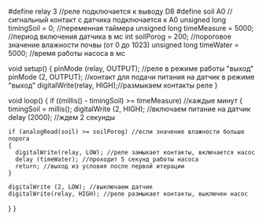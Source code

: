 #define relay 3     //реле подключается к выводу D8
#define soil A0      //сигнальный контакт с датчика подключается к A0
unsigned long timingSoil = 0;   //переменная таймера
unsigned long timeMeasure = 5000; //период включения датчика в мс
int soilPorog = 200; //пороговое значение влажности почвы (от 0 до 1023)
unsigned long timeWater = 5000; //время работы насоса в мс

void setup()
{
  pinMode (relay, OUTPUT); //реле в режиме работы "выход"
  pinMode (2, OUTPUT); //контакт для подачи питания на датчик в режиме "выход"
  digitalWrite(relay, HIGH);//размыкаем контакты реле
}

void loop()
{
  if ((millis() - timingSoil) >= timeMeasure)   //каждые минут
  {
    timingSoil = millis();
    digitalWrite (2, HIGH); //включаем питание на датчик
    delay (2000); //ждем 2 секунды

    if (analogRead(soil) >= soilPorog) //если значение влажности больше порога
    {
      digitalWrite(relay, LOW); //реле замыкает контакты, включается насос
      delay (timeWater); //проходит 5 секунд работы насоса
      return; //выход из условия после первой итерации
    }

    digitalWrite (2, LOW); //выключаем датчик
    digitalWrite(relay, HIGH); //реле размыкает контакты, выключен насос
  }
}

